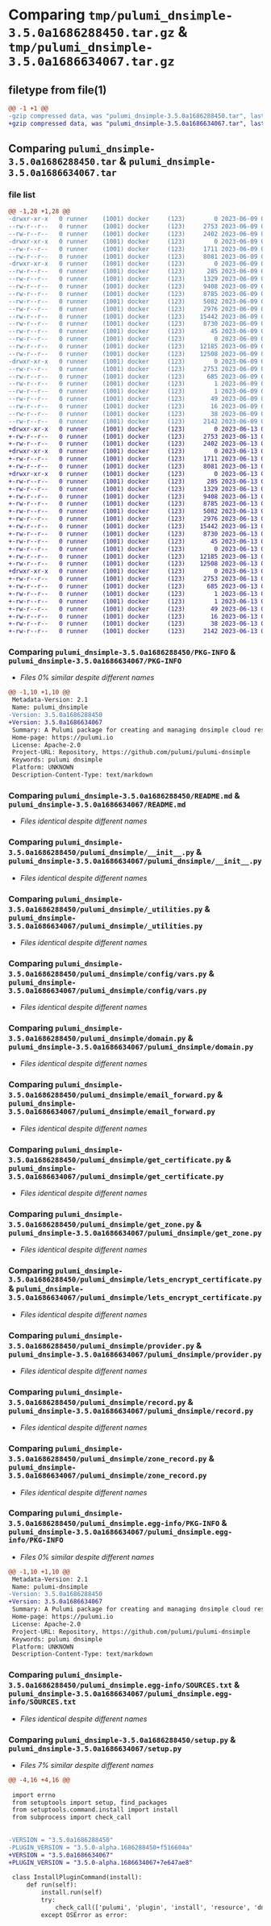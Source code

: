 # Comparing `tmp/pulumi_dnsimple-3.5.0a1686288450.tar.gz` & `tmp/pulumi_dnsimple-3.5.0a1686634067.tar.gz`

## filetype from file(1)

```diff
@@ -1 +1 @@
-gzip compressed data, was "pulumi_dnsimple-3.5.0a1686288450.tar", last modified: Fri Jun  9 05:34:26 2023, max compression
+gzip compressed data, was "pulumi_dnsimple-3.5.0a1686634067.tar", last modified: Tue Jun 13 05:33:38 2023, max compression
```

## Comparing `pulumi_dnsimple-3.5.0a1686288450.tar` & `pulumi_dnsimple-3.5.0a1686634067.tar`

### file list

```diff
@@ -1,28 +1,28 @@
-drwxr-xr-x   0 runner    (1001) docker     (123)        0 2023-06-09 05:34:26.634950 pulumi_dnsimple-3.5.0a1686288450/
--rw-r--r--   0 runner    (1001) docker     (123)     2753 2023-06-09 05:34:26.634950 pulumi_dnsimple-3.5.0a1686288450/PKG-INFO
--rw-r--r--   0 runner    (1001) docker     (123)     2402 2023-06-09 05:34:26.000000 pulumi_dnsimple-3.5.0a1686288450/README.md
-drwxr-xr-x   0 runner    (1001) docker     (123)        0 2023-06-09 05:34:26.630950 pulumi_dnsimple-3.5.0a1686288450/pulumi_dnsimple/
--rw-r--r--   0 runner    (1001) docker     (123)     1711 2023-06-09 05:34:26.000000 pulumi_dnsimple-3.5.0a1686288450/pulumi_dnsimple/__init__.py
--rw-r--r--   0 runner    (1001) docker     (123)     8081 2023-06-09 05:34:26.000000 pulumi_dnsimple-3.5.0a1686288450/pulumi_dnsimple/_utilities.py
-drwxr-xr-x   0 runner    (1001) docker     (123)        0 2023-06-09 05:34:26.634950 pulumi_dnsimple-3.5.0a1686288450/pulumi_dnsimple/config/
--rw-r--r--   0 runner    (1001) docker     (123)      285 2023-06-09 05:34:26.000000 pulumi_dnsimple-3.5.0a1686288450/pulumi_dnsimple/config/__init__.py
--rw-r--r--   0 runner    (1001) docker     (123)     1329 2023-06-09 05:34:26.000000 pulumi_dnsimple-3.5.0a1686288450/pulumi_dnsimple/config/vars.py
--rw-r--r--   0 runner    (1001) docker     (123)     9408 2023-06-09 05:34:26.000000 pulumi_dnsimple-3.5.0a1686288450/pulumi_dnsimple/domain.py
--rw-r--r--   0 runner    (1001) docker     (123)     8785 2023-06-09 05:34:26.000000 pulumi_dnsimple-3.5.0a1686288450/pulumi_dnsimple/email_forward.py
--rw-r--r--   0 runner    (1001) docker     (123)     5082 2023-06-09 05:34:26.000000 pulumi_dnsimple-3.5.0a1686288450/pulumi_dnsimple/get_certificate.py
--rw-r--r--   0 runner    (1001) docker     (123)     2976 2023-06-09 05:34:26.000000 pulumi_dnsimple-3.5.0a1686288450/pulumi_dnsimple/get_zone.py
--rw-r--r--   0 runner    (1001) docker     (123)    15442 2023-06-09 05:34:26.000000 pulumi_dnsimple-3.5.0a1686288450/pulumi_dnsimple/lets_encrypt_certificate.py
--rw-r--r--   0 runner    (1001) docker     (123)     8730 2023-06-09 05:34:26.000000 pulumi_dnsimple-3.5.0a1686288450/pulumi_dnsimple/provider.py
--rw-r--r--   0 runner    (1001) docker     (123)       45 2023-06-09 05:34:26.000000 pulumi_dnsimple-3.5.0a1686288450/pulumi_dnsimple/pulumi-plugin.json
--rw-r--r--   0 runner    (1001) docker     (123)        0 2023-06-09 05:34:26.000000 pulumi_dnsimple-3.5.0a1686288450/pulumi_dnsimple/py.typed
--rw-r--r--   0 runner    (1001) docker     (123)    12185 2023-06-09 05:34:26.000000 pulumi_dnsimple-3.5.0a1686288450/pulumi_dnsimple/record.py
--rw-r--r--   0 runner    (1001) docker     (123)    12508 2023-06-09 05:34:26.000000 pulumi_dnsimple-3.5.0a1686288450/pulumi_dnsimple/zone_record.py
-drwxr-xr-x   0 runner    (1001) docker     (123)        0 2023-06-09 05:34:26.634950 pulumi_dnsimple-3.5.0a1686288450/pulumi_dnsimple.egg-info/
--rw-r--r--   0 runner    (1001) docker     (123)     2753 2023-06-09 05:34:26.000000 pulumi_dnsimple-3.5.0a1686288450/pulumi_dnsimple.egg-info/PKG-INFO
--rw-r--r--   0 runner    (1001) docker     (123)      685 2023-06-09 05:34:26.000000 pulumi_dnsimple-3.5.0a1686288450/pulumi_dnsimple.egg-info/SOURCES.txt
--rw-r--r--   0 runner    (1001) docker     (123)        1 2023-06-09 05:34:26.000000 pulumi_dnsimple-3.5.0a1686288450/pulumi_dnsimple.egg-info/dependency_links.txt
--rw-r--r--   0 runner    (1001) docker     (123)        1 2023-06-09 05:34:26.000000 pulumi_dnsimple-3.5.0a1686288450/pulumi_dnsimple.egg-info/not-zip-safe
--rw-r--r--   0 runner    (1001) docker     (123)       49 2023-06-09 05:34:26.000000 pulumi_dnsimple-3.5.0a1686288450/pulumi_dnsimple.egg-info/requires.txt
--rw-r--r--   0 runner    (1001) docker     (123)       16 2023-06-09 05:34:26.000000 pulumi_dnsimple-3.5.0a1686288450/pulumi_dnsimple.egg-info/top_level.txt
--rw-r--r--   0 runner    (1001) docker     (123)       38 2023-06-09 05:34:26.634950 pulumi_dnsimple-3.5.0a1686288450/setup.cfg
--rw-r--r--   0 runner    (1001) docker     (123)     2142 2023-06-09 05:34:26.000000 pulumi_dnsimple-3.5.0a1686288450/setup.py
+drwxr-xr-x   0 runner    (1001) docker     (123)        0 2023-06-13 05:33:38.360565 pulumi_dnsimple-3.5.0a1686634067/
+-rw-r--r--   0 runner    (1001) docker     (123)     2753 2023-06-13 05:33:38.360565 pulumi_dnsimple-3.5.0a1686634067/PKG-INFO
+-rw-r--r--   0 runner    (1001) docker     (123)     2402 2023-06-13 05:33:38.000000 pulumi_dnsimple-3.5.0a1686634067/README.md
+drwxr-xr-x   0 runner    (1001) docker     (123)        0 2023-06-13 05:33:38.360565 pulumi_dnsimple-3.5.0a1686634067/pulumi_dnsimple/
+-rw-r--r--   0 runner    (1001) docker     (123)     1711 2023-06-13 05:33:38.000000 pulumi_dnsimple-3.5.0a1686634067/pulumi_dnsimple/__init__.py
+-rw-r--r--   0 runner    (1001) docker     (123)     8081 2023-06-13 05:33:38.000000 pulumi_dnsimple-3.5.0a1686634067/pulumi_dnsimple/_utilities.py
+drwxr-xr-x   0 runner    (1001) docker     (123)        0 2023-06-13 05:33:38.360565 pulumi_dnsimple-3.5.0a1686634067/pulumi_dnsimple/config/
+-rw-r--r--   0 runner    (1001) docker     (123)      285 2023-06-13 05:33:38.000000 pulumi_dnsimple-3.5.0a1686634067/pulumi_dnsimple/config/__init__.py
+-rw-r--r--   0 runner    (1001) docker     (123)     1329 2023-06-13 05:33:38.000000 pulumi_dnsimple-3.5.0a1686634067/pulumi_dnsimple/config/vars.py
+-rw-r--r--   0 runner    (1001) docker     (123)     9408 2023-06-13 05:33:38.000000 pulumi_dnsimple-3.5.0a1686634067/pulumi_dnsimple/domain.py
+-rw-r--r--   0 runner    (1001) docker     (123)     8785 2023-06-13 05:33:38.000000 pulumi_dnsimple-3.5.0a1686634067/pulumi_dnsimple/email_forward.py
+-rw-r--r--   0 runner    (1001) docker     (123)     5082 2023-06-13 05:33:38.000000 pulumi_dnsimple-3.5.0a1686634067/pulumi_dnsimple/get_certificate.py
+-rw-r--r--   0 runner    (1001) docker     (123)     2976 2023-06-13 05:33:38.000000 pulumi_dnsimple-3.5.0a1686634067/pulumi_dnsimple/get_zone.py
+-rw-r--r--   0 runner    (1001) docker     (123)    15442 2023-06-13 05:33:38.000000 pulumi_dnsimple-3.5.0a1686634067/pulumi_dnsimple/lets_encrypt_certificate.py
+-rw-r--r--   0 runner    (1001) docker     (123)     8730 2023-06-13 05:33:38.000000 pulumi_dnsimple-3.5.0a1686634067/pulumi_dnsimple/provider.py
+-rw-r--r--   0 runner    (1001) docker     (123)       45 2023-06-13 05:33:38.000000 pulumi_dnsimple-3.5.0a1686634067/pulumi_dnsimple/pulumi-plugin.json
+-rw-r--r--   0 runner    (1001) docker     (123)        0 2023-06-13 05:33:38.000000 pulumi_dnsimple-3.5.0a1686634067/pulumi_dnsimple/py.typed
+-rw-r--r--   0 runner    (1001) docker     (123)    12185 2023-06-13 05:33:38.000000 pulumi_dnsimple-3.5.0a1686634067/pulumi_dnsimple/record.py
+-rw-r--r--   0 runner    (1001) docker     (123)    12508 2023-06-13 05:33:38.000000 pulumi_dnsimple-3.5.0a1686634067/pulumi_dnsimple/zone_record.py
+drwxr-xr-x   0 runner    (1001) docker     (123)        0 2023-06-13 05:33:38.360565 pulumi_dnsimple-3.5.0a1686634067/pulumi_dnsimple.egg-info/
+-rw-r--r--   0 runner    (1001) docker     (123)     2753 2023-06-13 05:33:38.000000 pulumi_dnsimple-3.5.0a1686634067/pulumi_dnsimple.egg-info/PKG-INFO
+-rw-r--r--   0 runner    (1001) docker     (123)      685 2023-06-13 05:33:38.000000 pulumi_dnsimple-3.5.0a1686634067/pulumi_dnsimple.egg-info/SOURCES.txt
+-rw-r--r--   0 runner    (1001) docker     (123)        1 2023-06-13 05:33:38.000000 pulumi_dnsimple-3.5.0a1686634067/pulumi_dnsimple.egg-info/dependency_links.txt
+-rw-r--r--   0 runner    (1001) docker     (123)        1 2023-06-13 05:33:38.000000 pulumi_dnsimple-3.5.0a1686634067/pulumi_dnsimple.egg-info/not-zip-safe
+-rw-r--r--   0 runner    (1001) docker     (123)       49 2023-06-13 05:33:38.000000 pulumi_dnsimple-3.5.0a1686634067/pulumi_dnsimple.egg-info/requires.txt
+-rw-r--r--   0 runner    (1001) docker     (123)       16 2023-06-13 05:33:38.000000 pulumi_dnsimple-3.5.0a1686634067/pulumi_dnsimple.egg-info/top_level.txt
+-rw-r--r--   0 runner    (1001) docker     (123)       38 2023-06-13 05:33:38.360565 pulumi_dnsimple-3.5.0a1686634067/setup.cfg
+-rw-r--r--   0 runner    (1001) docker     (123)     2142 2023-06-13 05:33:38.000000 pulumi_dnsimple-3.5.0a1686634067/setup.py
```

### Comparing `pulumi_dnsimple-3.5.0a1686288450/PKG-INFO` & `pulumi_dnsimple-3.5.0a1686634067/PKG-INFO`

 * *Files 0% similar despite different names*

```diff
@@ -1,10 +1,10 @@
 Metadata-Version: 2.1
 Name: pulumi_dnsimple
-Version: 3.5.0a1686288450
+Version: 3.5.0a1686634067
 Summary: A Pulumi package for creating and managing dnsimple cloud resources.
 Home-page: https://pulumi.io
 License: Apache-2.0
 Project-URL: Repository, https://github.com/pulumi/pulumi-dnsimple
 Keywords: pulumi dnsimple
 Platform: UNKNOWN
 Description-Content-Type: text/markdown
```

### Comparing `pulumi_dnsimple-3.5.0a1686288450/README.md` & `pulumi_dnsimple-3.5.0a1686634067/README.md`

 * *Files identical despite different names*

### Comparing `pulumi_dnsimple-3.5.0a1686288450/pulumi_dnsimple/__init__.py` & `pulumi_dnsimple-3.5.0a1686634067/pulumi_dnsimple/__init__.py`

 * *Files identical despite different names*

### Comparing `pulumi_dnsimple-3.5.0a1686288450/pulumi_dnsimple/_utilities.py` & `pulumi_dnsimple-3.5.0a1686634067/pulumi_dnsimple/_utilities.py`

 * *Files identical despite different names*

### Comparing `pulumi_dnsimple-3.5.0a1686288450/pulumi_dnsimple/config/vars.py` & `pulumi_dnsimple-3.5.0a1686634067/pulumi_dnsimple/config/vars.py`

 * *Files identical despite different names*

### Comparing `pulumi_dnsimple-3.5.0a1686288450/pulumi_dnsimple/domain.py` & `pulumi_dnsimple-3.5.0a1686634067/pulumi_dnsimple/domain.py`

 * *Files identical despite different names*

### Comparing `pulumi_dnsimple-3.5.0a1686288450/pulumi_dnsimple/email_forward.py` & `pulumi_dnsimple-3.5.0a1686634067/pulumi_dnsimple/email_forward.py`

 * *Files identical despite different names*

### Comparing `pulumi_dnsimple-3.5.0a1686288450/pulumi_dnsimple/get_certificate.py` & `pulumi_dnsimple-3.5.0a1686634067/pulumi_dnsimple/get_certificate.py`

 * *Files identical despite different names*

### Comparing `pulumi_dnsimple-3.5.0a1686288450/pulumi_dnsimple/get_zone.py` & `pulumi_dnsimple-3.5.0a1686634067/pulumi_dnsimple/get_zone.py`

 * *Files identical despite different names*

### Comparing `pulumi_dnsimple-3.5.0a1686288450/pulumi_dnsimple/lets_encrypt_certificate.py` & `pulumi_dnsimple-3.5.0a1686634067/pulumi_dnsimple/lets_encrypt_certificate.py`

 * *Files identical despite different names*

### Comparing `pulumi_dnsimple-3.5.0a1686288450/pulumi_dnsimple/provider.py` & `pulumi_dnsimple-3.5.0a1686634067/pulumi_dnsimple/provider.py`

 * *Files identical despite different names*

### Comparing `pulumi_dnsimple-3.5.0a1686288450/pulumi_dnsimple/record.py` & `pulumi_dnsimple-3.5.0a1686634067/pulumi_dnsimple/record.py`

 * *Files identical despite different names*

### Comparing `pulumi_dnsimple-3.5.0a1686288450/pulumi_dnsimple/zone_record.py` & `pulumi_dnsimple-3.5.0a1686634067/pulumi_dnsimple/zone_record.py`

 * *Files identical despite different names*

### Comparing `pulumi_dnsimple-3.5.0a1686288450/pulumi_dnsimple.egg-info/PKG-INFO` & `pulumi_dnsimple-3.5.0a1686634067/pulumi_dnsimple.egg-info/PKG-INFO`

 * *Files 0% similar despite different names*

```diff
@@ -1,10 +1,10 @@
 Metadata-Version: 2.1
 Name: pulumi-dnsimple
-Version: 3.5.0a1686288450
+Version: 3.5.0a1686634067
 Summary: A Pulumi package for creating and managing dnsimple cloud resources.
 Home-page: https://pulumi.io
 License: Apache-2.0
 Project-URL: Repository, https://github.com/pulumi/pulumi-dnsimple
 Keywords: pulumi dnsimple
 Platform: UNKNOWN
 Description-Content-Type: text/markdown
```

### Comparing `pulumi_dnsimple-3.5.0a1686288450/pulumi_dnsimple.egg-info/SOURCES.txt` & `pulumi_dnsimple-3.5.0a1686634067/pulumi_dnsimple.egg-info/SOURCES.txt`

 * *Files identical despite different names*

### Comparing `pulumi_dnsimple-3.5.0a1686288450/setup.py` & `pulumi_dnsimple-3.5.0a1686634067/setup.py`

 * *Files 7% similar despite different names*

```diff
@@ -4,16 +4,16 @@
 
 import errno
 from setuptools import setup, find_packages
 from setuptools.command.install import install
 from subprocess import check_call
 
 
-VERSION = "3.5.0a1686288450"
-PLUGIN_VERSION = "3.5.0-alpha.1686288450+f516604a"
+VERSION = "3.5.0a1686634067"
+PLUGIN_VERSION = "3.5.0-alpha.1686634067+7e647ae8"
 
 class InstallPluginCommand(install):
     def run(self):
         install.run(self)
         try:
             check_call(['pulumi', 'plugin', 'install', 'resource', 'dnsimple', PLUGIN_VERSION])
         except OSError as error:
```

